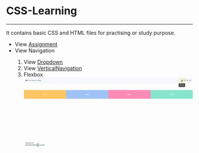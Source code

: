# CSS-Learning
<hr>
It contains basic CSS and HTML files for practising or study purpose.
<ul>
  <li>View <a href="https://suubh.github.io/CSS-Learning/Assignment/index.html">Assignment</a> </li>
  <li>View Navigation</li>
  <ol>
    <li>View <a href="https://suubh.github.io/CSS-Learning/Tables/dropdown.html">Dropdown</a> </li>
    <li>View <a href="https://suubh.github.io/CSS-Learning/Tables/verticalnav.html">VerticalNavigation</a> </li>
    <li>Flexbox<br><img src="https://github.com/suubh/CSS-Learning/blob/master/flexbox/flexbox.gif"></li>
  </ol>
</ul>
